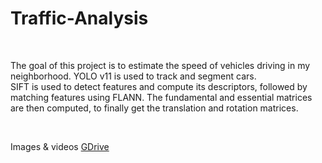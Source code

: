 # Traffic-Analysis

<br />

The goal of this project is to estimate the speed of vehicles driving in my neighborhood.
YOLO v11 is used to track and segment cars.
<br />
SIFT is used to detect features and compute its descriptors, followed by matching features using FLANN. The fundamental and essential matrices are then computed, to finally get the translation and rotation matrices.

<br />

Images & videos [GDrive](https://drive.google.com/drive/folders/1RKbULTZWH2JVe--sqtOBYgFinvriiRry)

<br />
